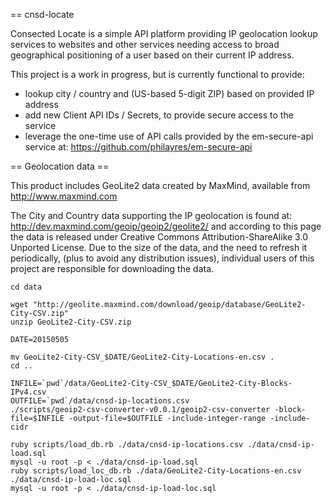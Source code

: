 == cnsd-locate

Consected Locate is a simple API platform providing IP geolocation lookup services to websites and other services needing access to 
broad geographical positioning of a user based on their current IP address.

This project is a work in progress, but is currently functional to provide:

* lookup city / country and (US-based 5-digit ZIP) based on provided IP address
* add new Client API IDs / Secrets, to provide secure access to the service
* leverage the one-time use of API calls provided by the em-secure-api service at: https://github.com/philayres/em-secure-api


== Geolocation data ==

This product includes GeoLite2 data created by MaxMind, available from http://www.maxmind.com

The City and Country data supporting the IP geolocation is found at: http://dev.maxmind.com/geoip/geoip2/geolite2/ and according to 
this page the data is released under Creative Commons Attribution-ShareAlike 3.0 Unported License. Due to the size of the data,
and the need to refresh it periodically, (plus to avoid any distribution issues), individual users of this project are responsible for
downloading the data.


    cd data

    wget "http://geolite.maxmind.com/download/geoip/database/GeoLite2-City-CSV.zip"
    unzip GeoLite2-City-CSV.zip

    DATE=20150505

    mv GeoLite2-City-CSV_$DATE/GeoLite2-City-Locations-en.csv .
    cd ..

    INFILE=`pwd`/data/GeoLite2-City-CSV_$DATE/GeoLite2-City-Blocks-IPv4.csv
    OUTFILE=`pwd`/data/cnsd-ip-locations.csv
    ./scripts/geoip2-csv-converter-v0.0.1/geoip2-csv-converter -block-file=$INFILE -output-file=$OUTFILE -include-integer-range -include-cidr

    ruby scripts/load_db.rb ./data/cnsd-ip-locations.csv ./data/cnsd-ip-load.sql
    mysql -u root -p < ./data/cnsd-ip-load.sql
    ruby scripts/load_loc_db.rb ./data/GeoLite2-City-Locations-en.csv ./data/cnsd-ip-load-loc.sql
    mysql -u root -p < ./data/cnsd-ip-load-loc.sql

